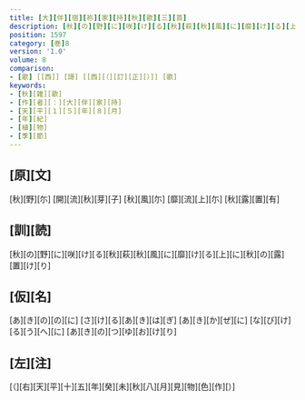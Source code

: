 ```yaml
---
title: [大][伴][宿][祢][家][持][秋][歌][三][首]
description: [秋][の][野][に][咲][け][る][秋][萩][秋][風][に][靡][け][る][上][に][秋][の][露][置][け][り]
position: 1597
category: [巻]8
version: '1.0'
volume: 8
comparison:
- [歌] [[西]] [謌] [[西][（][訂][正][）]] [歌]
keywords:
- [秋][雑][歌]
- [作][者][：][大][伴][家][持]
- [天][平][１][５][年][８][月]
- [年][紀]
- [植][物]
- [季][節]
---
```


## [原][文]

[秋][野][尓] [開][流][秋][芽][子] [秋][風][尓] [靡][流][上][尓] [秋][露][置][有]

## [訓][読]

[秋][の][野][に][咲][け][る][秋][萩][秋][風][に][靡][け][る][上][に][秋][の][露][置][け][り]

## [仮][名]

[あ][き][の][の][に] [さ][け][る][あ][き][は][ぎ] [あ][き][か][ぜ][に] [な][び][け][る][う][へ][に] [あ][き][の][つ][ゆ][お][け][り]

## [左][注]

[（][右][天][平][十][五][年][癸][未][秋][八][月][見][物][色][作][）]

